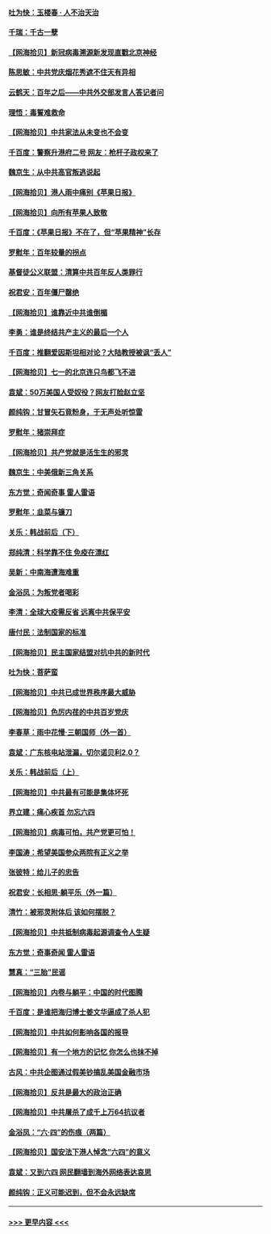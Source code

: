 #### [吐为快：玉楼春 · 人不治天治](../pages/nsc993/n13054028.md?t=06291401) 
#### [千瑞：千古一孽](../pages/nsc993/n13054016.md?t=06291401) 
#### [【网海拾贝】新冠病毒溯源新发现直戳北京神经](../pages/nsc993/n13052425.md?t=06291401) 
#### [陈思敏：中共党庆烟花秀遮不住天有异相](../pages/nsc993/n13052020.md?t=06291401) 
#### [云鹤天：百年之后——中共外交部发言人答记者问](../pages/nsc993/n13051604.md?t=06291401) 
#### [理悟：毒誓难救命](../pages/nsc993/n13051601.md?t=06291401) 
#### [【网海拾贝】中共家法从未变也不会变](../pages/nsc993/n13050366.md?t=06291401) 
#### [千百度：警察升港府二号 网友：枪杆子政权来了](../pages/nsc993/n13050261.md?t=06291401) 
#### [魏京生：从中共高官叛逃说起](../pages/nsc993/n13048997.md?t=06291401) 
#### [【网海拾贝】港人雨中痛别《苹果日报》](../pages/nsc993/n13048941.md?t=06291401) 
#### [【网海拾贝】向所有苹果人致敬](../pages/nsc993/n13046795.md?t=06291401) 
#### [千百度：《苹果日报》不在了，但“苹果精神”长存](../pages/nsc993/n13046703.md?t=06291401) 
#### [罗慰年：百年较量的拐点](../pages/nsc993/n13046542.md?t=06291401) 
#### [基督徒公义联盟：清算中共百年反人类罪行](../pages/nsc993/n13046499.md?t=06291401) 
#### [祝君安：百年僵尸罄绝](../pages/nsc993/n13045595.md?t=06291401) 
#### [【网海拾贝】谁靠近中共谁倒楣](../pages/nsc993/n13044667.md?t=06291401) 
#### [李勇：谁是终结共产主义的最后一个人](../pages/nsc993/n13044397.md?t=06291401) 
#### [千百度：推翻爱因斯坦相对论？大陆教授被讽“丢人”](../pages/nsc993/n13043908.md?t=06291401) 
#### [【网海拾贝】七一的北京连只鸟都飞不进](../pages/nsc993/n13041377.md?t=06291401) 
#### [袁斌：50万美国人受奴役？网友打脸赵立坚](../pages/nsc993/n13041330.md?t=06291401) 
#### [颜纯钩：甘冒矢石竟粉身，于无声处听惊雷](../pages/nsc993/n13041140.md?t=06291401) 
#### [罗慰年：猪崇拜症](../pages/nsc993/n13041071.md?t=06291401) 
#### [【网海拾贝】共产党就是活生生的邪灵](../pages/nsc993/n13036627.md?t=06291401) 
#### [魏京生：中美俄新三角关系](../pages/nsc993/n13035986.md?t=06291401) 
#### [东方觉：奇闻奇事 雷人雷语](../pages/nsc993/n13035878.md?t=06291401) 
#### [罗慰年：韭菜与镰刀](../pages/nsc993/n13034374.md?t=06291401) 
#### [关乐：韩战前后（下）](../pages/nsc993/n13034113.md?t=06291401) 
#### [郑纯清：科学靠不住 免疫在漂红](../pages/nsc993/n13034093.md?t=06291401) 
#### [吴新：中南海遭海难重](../pages/nsc993/n13034084.md?t=06291401) 
#### [金浴凤：为叛党者喝彩](../pages/nsc993/n13034058.md?t=06291401) 
#### [李清：全球大疫需反省 远离中共保平安](../pages/nsc993/n13033784.md?t=06291401) 
#### [唐付民：法制国家的标准](../pages/nsc993/n13032944.md?t=06291401) 
#### [【网海拾贝】民主国家结盟对抗中共的新时代](../pages/nsc993/n13031717.md?t=06291401) 
#### [吐为快：菩萨蛮](../pages/nsc993/n13030033.md?t=06291401) 
#### [【网海拾贝】中共已成世界秩序最大威胁](../pages/nsc993/n13028138.md?t=06291401) 
#### [【网海拾贝】色厉内荏的中共百岁党庆](../pages/nsc993/n13025582.md?t=06291401) 
#### [李春草：雨中花慢‧三朝国师（外一首）](../pages/nsc993/n13025567.md?t=06291401) 
#### [袁斌：广东核电站泄漏，切尔诺贝利2.0？](../pages/nsc993/n13025475.md?t=06291401) 
#### [关乐：韩战前后（上）](../pages/nsc993/n13025387.md?t=06291401) 
#### [【网海拾贝】中共最有可能是集体坏死](../pages/nsc993/n13023101.md?t=06291401) 
#### [界立建：痛心疾首 勿忘六四](../pages/nsc993/n13022339.md?t=06291401) 
#### [【网海拾贝】病毒可怕，共产党更可怕！](../pages/nsc993/n13020728.md?t=06291401) 
#### [李国涛：希望美国参众两院有正义之举](../pages/nsc993/n13020674.md?t=06291401) 
#### [张彼特：给儿子的忠告](../pages/nsc993/n13018934.md?t=06291401) 
#### [祝君安：长相思‧躺平乐（外一篇）](../pages/nsc993/n13018923.md?t=06291401) 
#### [清竹：被邪灵附体后 该如何摆脱？](../pages/nsc993/n13018877.md?t=06291401) 
#### [【网海拾贝】中共抵制病毒起源调查令人生疑](../pages/nsc993/n13017785.md?t=06291401) 
#### [东方觉：奇事奇闻 雷人雷语](../pages/nsc993/n13017577.md?t=06291401) 
#### [慧真：“三胎”民谣](../pages/nsc993/n13017394.md?t=06291401) 
#### [【网海拾贝】内卷与躺平：中国的时代图腾](../pages/nsc993/n13016128.md?t=06291401) 
#### [千百度：是谁把海归博士姜文华逼成了杀人犯](../pages/nsc993/n13015218.md?t=06291401) 
#### [【网海拾贝】中共如何影响各国的报导](../pages/nsc993/n13012599.md?t=06291401) 
#### [【网海拾贝】有一个地方的记忆 你怎么也抹不掉](../pages/nsc993/n13009802.md?t=06291401) 
#### [古风：中共企图通过假美钞搞乱美国金融市场](../pages/nsc993/n13009626.md?t=06291401) 
#### [【网海拾贝】反共是最大的政治正确](../pages/nsc993/n13007051.md?t=06291401) 
#### [【网海拾贝】中共屠杀了成千上万64抗议者](../pages/nsc993/n13002713.md?t=06291401) 
#### [金浴凤：“六·四”的伤痕（两篇）](../pages/nsc993/n13001719.md?t=06291401) 
#### [【网海拾贝】国安法下港人悼念“六四”的意义](../pages/nsc993/n13001039.md?t=06291401) 
#### [袁斌：又到六四 网民翻墙到海外网络表达哀思](../pages/nsc993/n13000995.md?t=06291401) 
#### [颜纯钩：正义可能迟到，但不会永远缺席](../pages/nsc993/n13000920.md?t=06291401) 

----
#### [ >>> 更早内容 <<< ](../indexes/nsc993-earlier.md)
